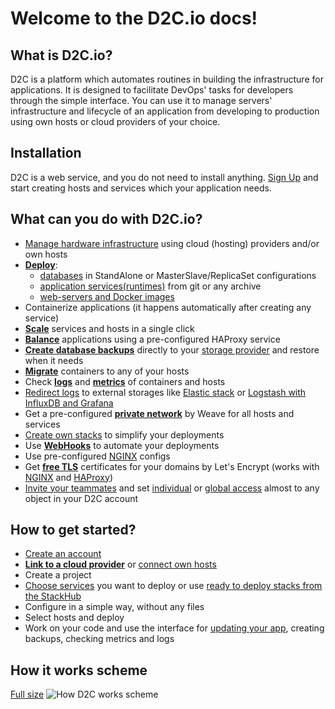 # Welcome to the D2C.io docs!

## What is D2C.io?

D2C is a platform which automates routines in building the infrastructure for applications. It is designed to facilitate DevOps' tasks for developers through the simple interface. You can use it to manage servers' infrastructure and lifecycle of an application from developing to production using own hosts or cloud providers of your choice.

## Installation

D2C is a web service, and you do not need to install anything. [Sign Up](https://panel.d2c.io/user/register) and start creating hosts and services which your application needs.

## What can you do with D2C.io?

- [Manage hardware infrastructure](/hosts/hosts/) using cloud (hosting) providers and/or own hosts
- [**Deploy**](/platform/deployment/):
    - [databases](/services/services/#data-services) in StandAlone or MasterSlave/ReplicaSet configurations
    - [application services(runtimes)](/services/services/#application-services-runtimes) from git or any archive
    - [web-servers and Docker images](/services/services/#other-services)
- Containerize applications (it happens automatically after creating any service)
- [**Scale**](/platform/scaling/) services and hosts in a single click
- [**Balance**](/platform/balancing/) applications using a pre-configured HAProxy service
- [**Create database backups**](/platform/backups) directly to your [storage provider](/providers/storage-providers/) and restore when it needs
- [**Migrate**](/platform/migration/) containers to any of your hosts
- Check [**logs**](/platform/logs/) and [**metrics**](/platform/metrics/) of containers and hosts
- [Redirect logs](/platform/logs-redirection/) to external storages like [Elastic stack](https://d2c.io/stackhub/elastic-stack) or [Logstash with InfluxDB and Grafana](https://d2c.io/stackhub/logstash-influxdb-grafana-stack)
- Get a pre-configured [**private network**](/platform/private-network/) by Weave for all hosts and services
- [Create own stacks](/stacks/stacks/) to simplify your deployments
- Use [**WebHooks**](/platform/webhooks/) to automate your deployments
- Use pre-configured [NGINX](/services/other-services/nginx/) configs
- Get [**free TLS**](/platform/domains-and-certificates/) certificates for your domains by Let's Encrypt (works with [NGINX](/services/other-services/nginx/) and [HAProxy](/services/other-services/haproxy/))
- [Invite your teammates](/account/team-management/#members) and set [individual](/account/team-management/#local-rules) or [global access](/account/team-management/#global-roles) almost to any object in your D2C account

## How to get started?

- [Create an account](https://panel.d2c.io/user/register)
- [**Link to a cloud provider**](/providers/cloud-providers/) or [connect own hosts](/hosts/connect-own-host/#supported-operation-systems-and-requirements)
- Create a project
- [Choose services](/services/services/) you want to deploy or use [ready to deploy stacks from the StackHub](https://d2c.io/stackhub)
- Configure in a simple way, without any files
- Select hosts and deploy
- Work on your code and use the interface for [updating your app](/services/services/#actions-with-application-services), creating backups, checking metrics and logs

## How it works scheme

[Full size](../img/new_interface/how_d2c_works_en.png)
![How D2C works scheme](../img/new_interface/how_d2c_works_en.png)
